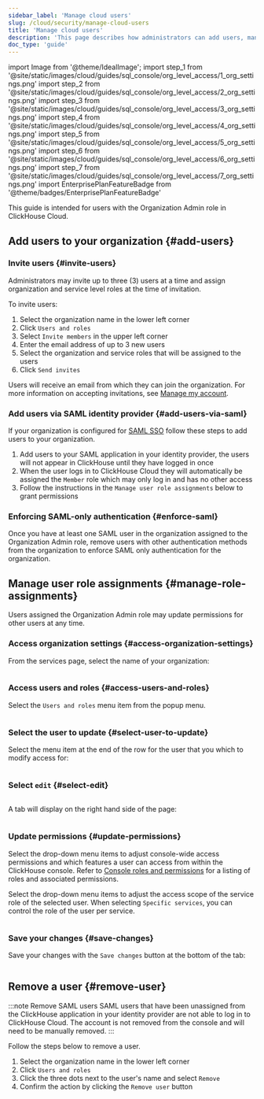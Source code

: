 ```yaml
---
sidebar_label: 'Manage cloud users'
slug: /cloud/security/manage-cloud-users
title: 'Manage cloud users'
description: 'This page describes how administrators can add users, manage assignments, and remove users'
doc_type: 'guide'
---
```


import Image from '@theme/IdealImage';
import step_1 from '@site/static/images/cloud/guides/sql_console/org_level_access/1_org_settings.png'
import step_2 from '@site/static/images/cloud/guides/sql_console/org_level_access/2_org_settings.png'
import step_3 from '@site/static/images/cloud/guides/sql_console/org_level_access/3_org_settings.png'
import step_4 from '@site/static/images/cloud/guides/sql_console/org_level_access/4_org_settings.png'
import step_5 from '@site/static/images/cloud/guides/sql_console/org_level_access/5_org_settings.png'
import step_6 from '@site/static/images/cloud/guides/sql_console/org_level_access/6_org_settings.png'
import step_7 from '@site/static/images/cloud/guides/sql_console/org_level_access/7_org_settings.png'
import EnterprisePlanFeatureBadge from '@theme/badges/EnterprisePlanFeatureBadge'

This guide is intended for users with the Organization Admin role in ClickHouse Cloud.

## Add users to your organization {#add-users}

### Invite users {#invite-users}

Administrators may invite up to three (3) users at a time and assign organization and service level roles at the time of invitation. 

To invite users:
1. Select the organization name in the lower left corner
2. Click `Users and roles`
3. Select `Invite members` in the upper left corner
4. Enter the email address of up to 3 new users
5. Select the organization and service roles that will be assigned to the users
6. Click `Send invites`

Users will receive an email from which they can join the organization. For more information on accepting invitations, see [Manage my account](/cloud/security/manage-my-account).

### Add users via SAML identity provider {#add-users-via-saml}

<EnterprisePlanFeatureBadge feature="SAML SSO"/>

If your organization is configured for [SAML SSO](/cloud/security/saml-setup) follow these steps to add users to your organization.

1. Add users to your SAML application in your identity provider, the users will not appear in ClickHouse until they have logged in once
2. When the user logs in to ClickHouse Cloud they will automatically be assigned the `Member` role which may only log in and has no other access
3. Follow the instructions in the `Manage user role assignments` below to grant permissions

### Enforcing SAML-only authentication {#enforce-saml}

Once you have at least one SAML user in the organization assigned to the Organization Admin role, remove users with other authentication methods from the organization to enforce SAML only authentication for the organization.

## Manage user role assignments {#manage-role-assignments}

Users assigned the Organization Admin role may update permissions for other users at any time.

<VerticalStepper headerLevel="h3">

### Access organization settings {#access-organization-settings}

From the services page, select the name of your organization:

<Image img={step_1} size="md"/>

### Access users and roles {#access-users-and-roles}

Select the `Users and roles` menu item from the popup menu.

<Image img={step_2} size="md"/>

### Select the user to update {#select-user-to-update}

Select the menu item at the end of the row for the user that you which to modify access for:

<Image img={step_3} size="lg"/>

### Select `edit` {#select-edit}

<Image img={step_4} size="lg"/>

A tab will display on the right hand side of the page:

<Image img={step_5} size="lg"/>

### Update permissions {#update-permissions}

Select the drop-down menu items to adjust console-wide access permissions and which features a user can access from within the ClickHouse console. Refer to [Console roles and permissions](/cloud/security/console-roles) for a listing of roles and associated permissions.

Select the drop-down menu items to adjust the access scope of the service role of the selected user. When selecting `Specific services`, you can control the role of the user per service.

<Image img={step_6} size="md"/>

### Save your changes {#save-changes}

Save your changes with the `Save changes` button at the bottom of the tab:

<Image img={step_7} size="md"/>

</VerticalStepper>

## Remove a user {#remove-user}
:::note Remove SAML users
SAML users that have been unassigned from the ClickHouse application in your identity provider are not able to log in to ClickHouse Cloud. The account is not removed from the console and will need to be manually removed.
:::

Follow the steps below to remove a user. 

1. Select the organization name in the lower left corner
2. Click `Users and roles`
3. Click the three dots next to the user's name and select `Remove`
4. Confirm the action by clicking the `Remove user` button
